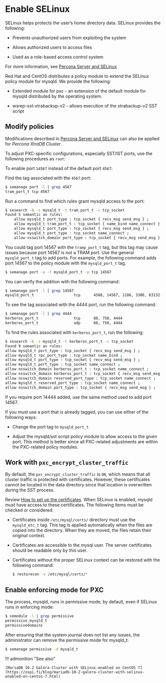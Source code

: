 # Enable SELinux

SELinux helps protects the user’s home directory data. SELinux provides the following:

* Prevents unauthorized users from exploiting the system

* Allows authorized users to access files

* Used as a role-based access control system

For more information, see [Percona Server and SELinux](https://docs.percona.com/percona-server/8.0/selinux.html)

Red Hat and CentOS distributes a policy module to extend the SELinux policy module for mysqld. We provide the following:

* Extended module for pxc - an extension of the default module for mysqld distributed by the operating system.

* wsrep-sst-xtrabackup-v2 - allows execution of the xtrabackup-v2 SST script

## Modify policies

Modifications described in [Percona Server and SELinux](https://docs.percona.com/percona-server/8.0/selinux.html) can also be applied for *Percona XtraDB Cluster*.

To adjust PXC-specific configurations, especially SST/IST ports, use the following procedures as `root`:

To enable port `14567` instead of the default port `4567`:

Find the tag associated with the `4567` port:

```{.bash data-prompt="$"}
$ semanage port -l | grep 4567
tram_port_t tcp 4567
```

Run a command to find which rules grant mysqld access to the port:

```{.bash data-prompt="$"}
$ sesearch -A -s mysqld_t -t tram_port_t -c tcp_socket
Found 5 semantic av rules:
    allow mysqld_t port_type : tcp_socket { recv_msg send_msg } ;
    allow mysqld_t tram_port_t : tcp_socket { name_bind name_connect } ;
    allow mysqld_t port_type : tcp_socket { recv_msg send_msg } ;
    allow mysqld_t port_type : tcp_socket name_connect ;
    allow nsswitch_domain port_type : tcp_socket { recv_msg send_msg } ;
```

You could tag port 14567 with the `tramp_port_t` tag, but this tag may cause issues because port 14567 is not a TRAM port. Use the general `mysqld_port_t` tag to add ports. For example, the following command adds port 14567 to the policy module with the `mysqld_port_t` tag.

```{.bash data-prompt="$"}
$ semanage port -a -t mysqld_port_t -p tcp 14567
```

You can verify the addition with the following command:

```{.bash data-prompt="$"}
$ semanage port -l | grep 14567
mysqld_port_t                  tcp      4568, 14567, 1186, 3306, 63132-63164
```

To see the tag associated with the 4444 port, run the following command:

```{.bash data-prompt="$"}
$ semanage port -l | grep 4444
kerberos_port_t                tcp      88, 750, 4444
kerberos_port_t                udp      88, 750, 4444
```

To find the rules associated with `kerberos_port_t`, run the following:

```{.bash data-prompt="$"}
$ sesearch -A -s mysqld_t -t kerberos_port_t -c tcp_socket
Found 9 semantic av rules:
allow mysqld_t port_type : tcp_socket { recv_msg send_msg } ;
allow mysqld_t rpc_port_type : tcp_socket name_bind ;
allow mysqld_t port_type : tcp_socket { recv_msg send_msg } ;
allow mysqld_t port_type : tcp_socket name_connect ;
allow nsswitch_domain kerberos_port_t : tcp_socket name_connect ;
allow nsswitch_domain kerberos_port_t : tcp_socket { recv_msg send_msg } ;
allow nsswitch_domain reserved_port_type : tcp_socket name_connect ;
allow mysqld_t reserved_port_type : tcp_socket name_connect ;
allow nsswitch_domain port_type : tcp_socket { recv_msg send_msg } ;
```

If you require port 14444 added, use the same method used to add port 14567.

If you must use a port that is already tagged, you can use either of the following ways:

* Change the port tag to `mysqld_port_t`

* Adjust the mysqld/sst script policy module to allow access to the given port. This method is better since all PXC-related adjustments are within the PXC-related policy modules.

## Work with `pxc_encrypt_cluster_traffic`

By default, the `pxc_encrypt_cluster_traffic` is `ON`, which means that all cluster traffic is protected with certificates. However, these certificates cannot be located in the data directory since that location is overwritten during the SST process.

Review [How to set up the certificates](https://docs.percona.com/percona-xtradb-cluster/8.0/encrypt-traffic.html#encrypt-replication). When SELinux is enabled, mysqld must have access to these certificates. The following items must be checked or considered:

* Certificates inside `/etc/mysql/certs/` directory must use the `mysqld_etc_t` tag. This tag is applied automatically when the files are copied into the directory. When they are moved, the files retain their original context.

* Certificates are accessible to the mysql user. The server certificates should be readable only by this user.

* Certificates without the proper SELinux context can be restored with the following command:

  ```{.bash data-prompt="$"}
  $ restorecon -v /etc/mysql/certs/*
  ```

## Enable enforcing mode for PXC

The process, mysqld, runs in permissive mode, by default, even if SELinux runs in enforcing mode:

```{.bash data-prompt="$"}
$ semodule -l | grep permissive
permissive_mysqld_t
permissivedomains
```

After ensuring that the system journal does not list any issues, the administrator can remove the permissive mode for mysqld_t:

```{.bash data-prompt="$"}
$ semanage permissive -d mysqld_t
```

!!! admonition "See also"

    [MariaDB 10.2 Galera Cluster with SELinux-enabled on CentOS 7](https://ospi.fi/blog/mariadb-10-2-galera-cluster-with-selinux-enabled-on-centos-7.html)
